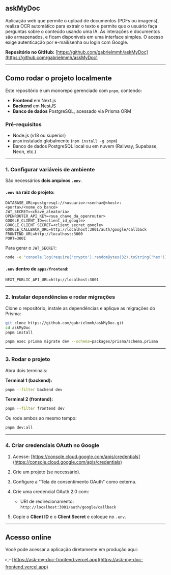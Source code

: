 ## askMyDoc

Aplicação web que permite o upload de documentos (PDFs ou imagens), realiza OCR automático para extrair o texto e permite que o usuário faça perguntas sobre o conteúdo usando uma IA. As interações e documentos são armazenados, e ficam disponíveis em uma interface simples. O acesso exige autenticação por e-mail/senha ou login com Google.

**Repositório no GitHub:** [https://github.com/gabrielmmh/askMyDoc](https://github.com/gabrielmmh/askMyDoc)

---

## Como rodar o projeto localmente

Este repositório é um monorepo gerenciado com `pnpm`, contendo:

* **Frontend** em Next.js
* **Backend** em NestJS
* **Banco de dados** PostgreSQL, acessado via Prisma ORM

### Pré-requisitos

* Node.js (v18 ou superior)
* `pnpm` instalado globalmente (`npm install -g pnpm`)
* Banco de dados PostgreSQL local ou em nuvem (Railway, Supabase, Neon, etc.)

---

### 1. Configurar variáveis de ambiente

São necessários **dois arquivos `.env`**.

#### `.env` na raiz do projeto:

```env
DATABASE_URL=postgresql://<usuario>:<senha>@<host>:<porta>/<nome_do_banco>
JWT_SECRET=<chave_aleatoria>
OPENROUTER_API_KEY=<sua_chave_da_openrouter>
GOOGLE_CLIENT_ID=<client_id_google>
GOOGLE_CLIENT_SECRET=<client_secret_google>
GOOGLE_CALLBACK_URL=http://localhost:3001/auth/google/callback
FRONTEND_URL=http://localhost:3000
PORT=3001
```

Para gerar o `JWT_SECRET`:

```bash
node -e "console.log(require('crypto').randomBytes(32).toString('hex'))"
```

#### `.env` dentro de `apps/frontend`:

```env
NEXT_PUBLIC_API_URL=http://localhost:3001
```

---

### 2. Instalar dependências e rodar migrações

Clone o repositório, instale as dependências e aplique as migrações do Prisma:

```bash
git clone https://github.com/gabrielmmh/askMyDoc.git
cd askMyDoc
pnpm install

pnpm exec prisma migrate dev --schema=packages/prisma/schema.prisma
```

---

### 3. Rodar o projeto

Abra dois terminais:

**Terminal 1 (backend):**

```bash
pnpm --filter backend dev
```

**Terminal 2 (frontend):**

```bash
pnpm --filter frontend dev
```

Ou rode ambos ao mesmo tempo:

```bash
pnpm dev:all
```

---

### 4. Criar credenciais OAuth no Google

1. Acesse: [https://console.cloud.google.com/apis/credentials](https://console.cloud.google.com/apis/credentials)

2. Crie um projeto (se necessário).

3. Configure a "Tela de consentimento OAuth" como externa.

4. Crie uma credencial OAuth 2.0 com:

   * URI de redirecionamento: `http://localhost:3001/auth/google/callback`

5. Copie o **Client ID** e o **Client Secret** e coloque no `.env`.

---

## Acesso online

Você pode acessar a aplicação diretamente em produção aqui:

👉 [https://ask-my-doc-frontend.vercel.app](https://ask-my-doc-frontend.vercel.app)
